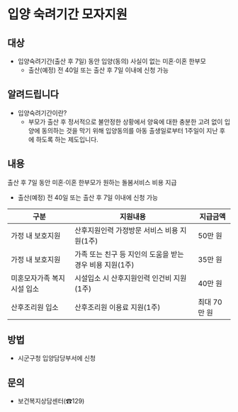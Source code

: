 # 입양 숙려기간 모자지원

## 대상
- 입양숙려기간(출산 후 7일) 동안 입양(동의) 사실이 없는 미혼·이혼 한부모
  - 출산(예정) 전 40일 또는 출산 후 7일 이내에 신청 가능

## 알려드립니다
- 입양숙려기간이란?
  - 부모가 출산 후 정서적으로 불안정한 상황에서 양육에 대한 충분한 고려 없이 입양에 동의하는 것을 막기 위해 입양동의를 아동 출생일로부터 1주일이 지난 후에 하도록 하는 제도입니다.

## 내용
출산 후 7일 동안 미혼·이혼 한부모가 원하는 돌봄서비스 비용 지급
- 출산(예정) 전 40일 또는 출산 후 7일 이내에 신청 가능

| 구분 | 지원내용 | 지급금액 |
|---|---|---|
| 가정 내 보호지원 | 산후지원인력 가정방문 서비스 비용 지원(1주) | 50만 원 |
| 가정 내 보호지원 | 가족 또는 친구 등 지인의 도움을 받는 경우 비용 지원(1주) | 35만 원 |
| 미혼모자가족 복지시설 입소 | 시설입소 시 산후지원인력 인건비 지원(1주) | 40만 원 |
| 산후조리원 입소 | 산후조리원 이용료 지원(1주) | 최대 70만 원 |

## 방법
- 시군구청 입양담당부서에 신청

## 문의
- 보건복지상담센터(☎129)
